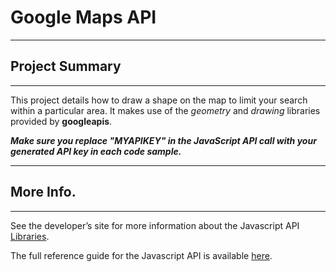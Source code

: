 # Google Maps API
---
## Project Summary
---
This project details how to draw a shape on the map to limit your search within a particular area. It makes use of the _geometry_ and _drawing_ libraries provided by **googleapis**.

_**Make sure you replace "MYAPIKEY" in the JavaScript API call with your generated API key in each code sample.**_

---
## More Info.
---
See the developer’s site for more information about the Javascript API [Libraries](https://developers.google.com/maps/documentation/javascript/libraries).

The full reference guide for the Javascript API is available [here](https://developers.google.com/maps/documentation/javascript/reference).
